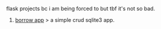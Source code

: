 flask projects bc i am being forced to but tbf it's not so bad.

1. [borrow app](https://github.com/oriodev/flask-projects/tree/main/borrow) > a simple crud sqlite3 app.
